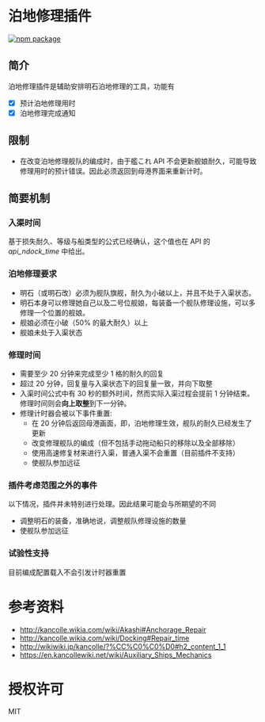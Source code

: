 # 泊地修理插件

[![npm package][npm-badge]][npm]


## 简介
泊地修理插件是辅助安排明石泊地修理的工具，功能有

- [x] 预计泊地修理用时
- [x] 泊地修理完成通知

## 限制
- 在改变泊地修理舰队的编成时，由于艦これ API 不会更新舰娘耐久，可能导致修理用时的预计错误。因此必须返回到母港界面来重新计时。

## 简要机制
### 入渠时间
基于损失耐久、等级与船类型的公式已经确认，这个值也在 API 的 *api_ndock_time* 中给出。

### 泊地修理要求
- 明石（或明石改）必须为舰队旗舰，耐久为小破以上，并且不处于入渠状态。
- 明石本身可以修理她自己以及二号位舰娘，每装备一个舰队修理设施，可以多修理一个位置的舰娘。
- 舰娘必须在小破（50% 的最大耐久）以上
- 舰娘未处于入渠状态

### 修理时间
- 需要至少 20 分钟来完成至少 1 格的耐久的回复
- 超过 20 分钟，回复量与入渠状态下的回复量一致，并向下取整
- 入渠时间公式中有 30 秒的额外时间，然而实际入渠过程会提前 1 分钟结束。修理时间则会**向上取整**到下一分钟。
- 修理计时器会被以下事件重置:
  - 在 20 分钟后返回母港画面，即，泊地修理生效，舰队的耐久已经发生了更新
  - 改变修理舰队的编成（但不包括手动拖动船只的移除以及全部移除）
  - 使用高速修复材来进行入渠，普通入渠不会重置（目前插件不支持）
  - 使舰队参加远征

### 插件考虑范围之外的事件
以下情况，插件并未特别进行处理。因此结果可能会与所期望的不同
- 调整明石的装备，准确地说，调整舰队修理设施的数量
- 使舰队参加远征

### 试验性支持
目前编成配置载入不会引发计时器重置

# 参考资料
- <http://kancolle.wikia.com/wiki/Akashi#Anchorage_Repair>
- <http://kancolle.wikia.com/wiki/Docking#Repair_time>
- <http://wikiwiki.jp/kancolle/?%CC%C0%C0%D0#h2_content_1_1>
- <https://en.kancollewiki.net/wiki/Auxiliary_Ships_Mechanics>

# 授权许可
MIT

[npm-badge]: https://img.shields.io/npm/v/poi-plugin-anchorage-repair.svg?style=flat-square
[npm]: https://www.npmjs.org/package/poi-plugin-anchorage-repair
